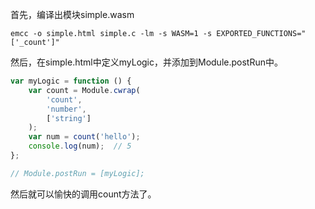 首先，编译出模块simple.wasm

```
emcc -o simple.html simple.c -lm -s WASM=1 -s EXPORTED_FUNCTIONS="['_count']"
```

然后，在simple.html中定义myLogic，并添加到Module.postRun中。

```javascript
var myLogic = function () {
    var count = Module.cwrap(
        'count', 
        'number',
        ['string']
    );
    var num = count('hello');
    console.log(num);  // 5
};

// Module.postRun = [myLogic];
```

然后就可以愉快的调用count方法了。